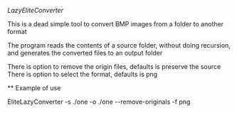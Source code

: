 *LazyEliteConverter*

This is a dead simple tool to convert BMP images from a folder to another format

The program reads the contents of a source folder, without doing recursion, and generates the converted files to an output folder

There is option to remove the origin files, defaults is preserve the source
There is option to select the format, defaults is png

** Example of use

EliteLazyConverter -s ./one -o ./one --remove-originals -f png
